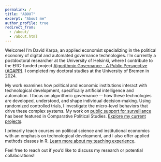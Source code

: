 ```yaml
---
permalink: /
title: "ABOUT"
excerpt: "About me"
author_profile: true
redirect_from: 
  - /about/
  - /about.html
---
```

Welcome! 
I’m David Karpa, an applied economist specializing in the political economy of digital and automated governance technologies. 
I’m currently a postdoctoral researcher at the University of Helsinki, where I contribute to the ERC-funded project <a href="https://www.helsinki.fi/en/projects/algorithmic-governance">Algorithmic Governance - A Public Perspective (AGAPP)</a>. 
I completed my doctoral studies at the University of Bremen in 2024.

My work examines how political and economic institutions interact with technological development, specifically artificial intelligence and automation. 
I focus on algorithmic governance -- how these technologies are developed, understood, and shape individual decision-making. 
Using randomized controlled trials, I investigate the micro-level behaviors that drive these complex systems.
My work on <a href="https://journals.sagepub.com/doi/10.1177/00104140241290208">public support for surveillance</a> has been featured in Comparative Political Studies.
<a href="https://dkarpa.github.io/projects/">Explore my current projects</a>.

I primarily teach courses on political science and institutional economics with an emphasis on technological development, and I also offer applied methods classes in R.
<a href="https://dkarpa.github.io/teaching/">Learn more about my teaching experience</a>.

Feel free to reach out if you’d like to discuss my research or potential collaborations!




